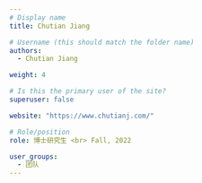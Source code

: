 ```yaml
---
# Display name
title: Chutian Jiang

# Username (this should match the folder name)
authors:
  - Chutian Jiang

weight: 4

# Is this the primary user of the site?
superuser: false

website: "https://www.chutianj.com/"

# Role/position
role: 博士研究生 <br> Fall, 2022

user_groups:
  - 团队
---
```

